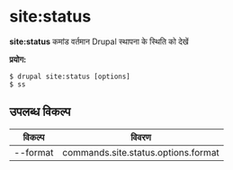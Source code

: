# site:status
**site:status** कमांड वर्तमान Drupal स्थापना के स्थिति को देखें

**प्रयोग:**
```
$ drupal site:status [options] 
$ ss  
```

## उपलब्ध विकल्प
विकल्प | विवरण
-------|-------------
--format | commands.site.status.options.format
